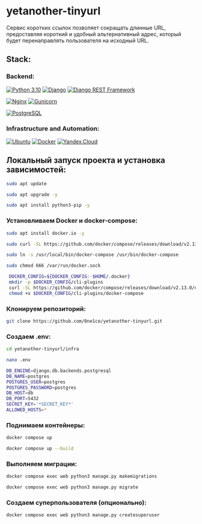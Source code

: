 # yetanother-tinyurl
Сервис коротких ссылок позволяет сокращать длинные URL, предоставляя короткий и удобный альтернативный адрес, который будет перенаправлять пользователя на исходный URL.

## Stack:
### Backend:
[![Python 3.10](https://img.shields.io/badge/Python%203.10-14354C?style=for-the-badge&logo=python&logoColor=white)](https://www.python.org/)
[![Django](https://img.shields.io/badge/Django%202.2-092E20?style=for-the-badge&logo=django&logoColor=white)](https://www.djangoproject.com/)
[![Django REST Framework](https://img.shields.io/badge/Django%20REST%20Framework%203.12-092E20?style=for-the-badge&logo=django)](https://www.django-rest-framework.org/)

[![Nginx](https://img.shields.io/badge/NGINX-008000?style=for-the-badge&logo=NGINX)](https://nginx.org/ru/)
[![Gunicorn](https://img.shields.io/badge/gunicorn-ffffff?style=for-the-badge&logo=gunicorn)](https://gunicorn.org/)

[![PostgreSQL](https://img.shields.io/badge/PostgreSQL-316192?style=for-the-badge&logo=postgresql&logoColor=white)](https://www.postgresql.org/)

### Infrastructure and Automation:
[![Ubuntu](https://img.shields.io/badge/Ubuntu-E95420?style=for-the-badge&logo=ubuntu&logoColor=white)](https://ubuntu.com/)
[![Docker](https://img.shields.io/badge/Docker-87cefa?style=for-the-badge&logo=docker)](https://www.docker.com/)
[![Yandex.Cloud](https://img.shields.io/badge/-Yandex.Cloud-1e90ff?style=for-the-badge&logo=Yandex.Cloud)](https://cloud.yandex.ru/)

## Локальный запуск проекта и установка зависимостей:
```zsh 
sudo apt update
```
```zsh 
sudo apt upgrade -y
```
```zsh 
sudo apt install python3-pip -y
```
### Установливаем Docker и docker-compose:
```zsh 
sudo apt install docker.io -y
```
```zsh 
sudo curl -SL https://github.com/docker/compose/releases/download/v2.13.0/docker-compose-linux-x86_64 -o /usr/local/bin/docker-compose
```
```zsh 
sudo ln -s /usr/local/bin/docker-compose /usr/bin/docker-compose
```
```zsh 
sudo chmod 666 /var/run/docker.sock
```
```zsh 
 DOCKER_CONFIG=${DOCKER_CONFIG:-$HOME/.docker}
 mkdir -p $DOCKER_CONFIG/cli-plugins
 curl -SL https://github.com/docker/compose/releases/download/v2.13.0/docker-compose-linux-x86_64 -o $DOCKER_CONFIG/cli-plugins/docker-compose
 chmod +x $DOCKER_CONFIG/cli-plugins/docker-compose
 ```
### Клонируем репозиторий:
```zsh 
git clone https://github.com/0ne1ce/yetanother-tinyurl.git
```
### Создаем .env:
```zsh 
cd yetanother-tinyurl/infra
```
```zsh 
nano .env
```
```zsh 
DB_ENGINE=django.db.backends.postgresql
DB_NAME=postgres
POSTGRES_USER=postgres
POSTGRES_PASSWORD=postgres
DB_HOST=db
DB_PORT=5432
SECRET_KEY='*SECRET_KEY*'
ALLOWED_HOSTS=*
```
### Поднимаем контейнеры:
```zsh 
docker compose up
```
```zsh 
docker compose up --build
```
### Выполняем миграции:
```zsh 
docker compose exec web python3 manage.py makemigrations
```
```zsh 
docker compose exec web python3 manage.py migrate
```
### Создаем суперпользователя (опционально):
```zsh 
docker compose exec web python3 manage.py createsuperuser
```